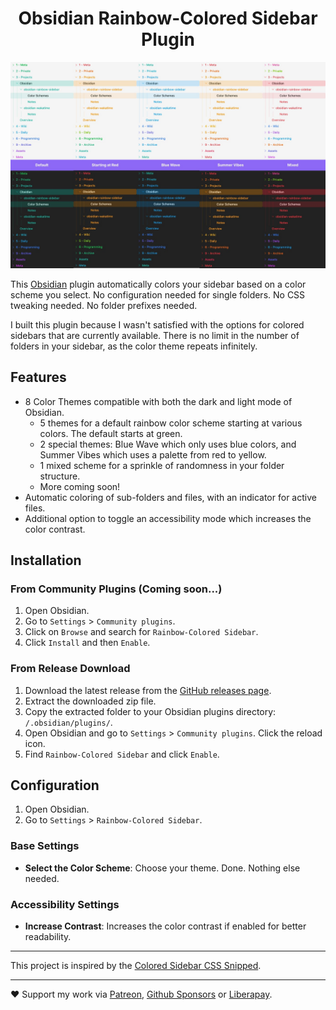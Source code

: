 <h1 align="center">Obsidian Rainbow-Colored Sidebar Plugin</h1>

<p align="center">
  <picture>
    <img src="preview.jpg" alt="Screenshot of some color schemes in Obsidian">
  </picture>
</p>

This [Obsidian](https://obsidian.md) plugin automatically colors your sidebar based on a color scheme you select. No configuration needed for single folders. No CSS tweaking needed. No folder prefixes needed.

I built this plugin because I wasn't satisfied with the options for colored sidebars that are currently available. There is no limit in the number of folders in your sidebar, as the color theme repeats infinitely. 


## Features

- 8 Color Themes compatible with both the dark and light mode of Obsidian.
  - 5 themes for a default rainbow color scheme starting at various colors. The default starts at green.
  - 2 special themes: Blue Wave which only uses blue colors, and Summer Vibes which uses a palette from red to yellow.
  - 1 mixed scheme for a sprinkle of randomness in your folder structure.
  - More coming soon!
- Automatic coloring of sub-folders and files, with an indicator for active files.
- Additional option to toggle an accessibility mode which increases the color contrast.


## Installation

### From Community Plugins (Coming soon...)
1. Open Obsidian.
2. Go to `Settings` > `Community plugins`.
3. Click on `Browse` and search for `Rainbow-Colored Sidebar`.
4. Click `Install` and then `Enable`.

### From Release Download
1. Download the latest release from the [GitHub releases page](https://github.com/kovah/obsidian-rainbow-colored-sidebar/releases).
2. Extract the downloaded zip file.
3. Copy the extracted folder to your Obsidian plugins directory: `/.obsidian/plugins/`.
4. Open Obsidian and go to `Settings` > `Community plugins`. Click the reload icon.
5. Find `Rainbow-Colored Sidebar` and click `Enable`.


## Configuration
1. Open Obsidian.
2. Go to `Settings` > `Rainbow-Colored Sidebar`.

### Base Settings
- **Select the Color Scheme**: Choose your theme. Done. Nothing else needed.

### Accessibility Settings
- **Increase Contrast**: Increases the color contrast if enabled for better readability.

---

This project is inspired by the [Colored Sidebar CSS Snipped](https://github.com/CyanVoxel/Obsidian-Colored-Sidebar).

---

❤️ Support my work via [Patreon](https://www.patreon.com/Kovah), [Github Sponsors](https://github.com/sponsors/Kovah) or [Liberapay](https://liberapay.com/kovah/).
